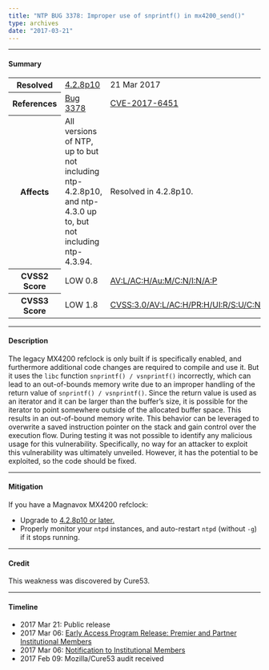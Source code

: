 ```yaml
---
title: "NTP BUG 3378: Improper use of snprintf() in mx4200_send()"
type: archives
date: "2017-03-21"
---
```


* * *

#### Summary

<table>
  <tbody>
	<tr>
		<th><b>Resolved</b></th>
		<td><a href="/support/securitynotice/4_2_8p10-release-announcement/">4.2.8p10</a></td>
		<td>21 Mar 2017</td>
	</tr>
	<tr>
		<th><b>References</b></th>
		<td><a href="https://bugs.ntp.org/show_bug.cgi?id=3378">Bug 3378</a></td>
		<td><a href="https://nvd.nist.gov/vuln/detail/CVE-2017-6451">CVE-2017-6451</a></td>
	</tr>
	<tr>
		<th><b>Affects</b></th>
		<td>All versions of NTP, up to but not including ntp-4.2.8p10,<br> and ntp-4.3.0 up to, but not including ntp-4.3.94.</td>
		<td>Resolved in 4.2.8p10.</td>
	</tr>
	<tr>
		<th><b>CVSS2 Score</b></th>
		<td>LOW 0.8</td>
		<td><a href="https://nvd.nist.gov/vuln-metrics/cvss/v2-calculator?calculator&version=2&vector=(AV:L/AC:H/Au:M/C:N/I:N/A:P)">AV:L/AC:H/Au:M/C:N/I:N/A:P</a></td>
	</tr>
	<tr>
		<th><b>CVSS3 Score<b></th>
		<td>LOW 1.8</td>
		<td><a href="https://www.first.org/cvss/calculator/3.0#CVSS:3.0/AV:L/AC:H/PR:H/UI:R/S:U/C:N/I:L/A:N">CVSS:3.0/AV:L/AC:H/PR:H/UI:R/S:U/C:N/I:L/A:N</a></td>
	</tr>	
  </tbody>	
</table>

* * *
    
#### Description 

The legacy MX4200 refclock is only built if is specifically enabled, and furthermore additional code changes are required to compile and use it. But it uses the `libc` function `snprintf() / vsnprintf()` incorrectly, which can lead to an out-of-bounds memory write due to an improper handling of the return value of `snprintf() / vsnprintf()`. Since the return value is used as an iterator and it can be larger than the buffer’s size, it is possible for the iterator to point somewhere outside of the allocated buffer space. This results in an out-of-bound memory write. This behavior can be leveraged to overwrite a saved instruction pointer on the stack and gain control over the execution flow. During testing it was not possible to identify any malicious usage for this vulnerability. Specifically, no way for an attacker to exploit this vulnerability was ultimately unveiled. However, it has the potential to be exploited, so the code should be fixed.

* * *
    
#### Mitigation

If you have a Magnavox MX4200 refclock:
* Upgrade to [4.2.8p10 or later.](/downloads/) 
* Properly monitor your `ntpd` instances, and auto-restart `ntpd` (without `-g`) if it stops running. 

* * *

#### Credit

This weakness was discovered by Cure53.

* * *

#### Timeline

* 2017 Mar 21: Public release
* 2017 Mar 06: [Early Access Program Release: Premier and Partner Institutional Members](https://www.nwtime.org/membership/benefits/)
* 2017 Mar 06: [Notification to Institutional Members](https://www.nwtime.org/membership/benefits/)
* 2017 Feb 09: Mozilla/Cure53 audit received